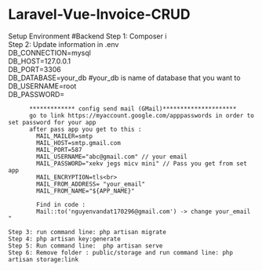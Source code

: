 # Laravel-Vue-Invoice-CRUD
Setup Environment
#Backend 
    Step 1: Composer i<br>
    Step 2: Update information in .env <br>
          DB_CONNECTION=mysql<br>
          DB_HOST=127.0.0.1<br>
          DB_PORT=3306<br>
          DB_DATABASE=your_db #your_db is name of database that you want to<br>
          DB_USERNAME=root <br>
          DB_PASSWORD=<br>

          ************* config send mail (GMail)*********************
          go to link https://myaccount.google.com/apppasswords in order to set password for your app 
          after pass app you get to this : 
            MAIL_MAILER=smtp
            MAIL_HOST=smtp.gmail.com
            MAIL_PORT=587
            MAIL_USERNAME="abc@gmail.com" // your email 
            MAIL_PASSWORD="xekv jegs micv mini" // Pass you get from set app 
            MAIL_ENCRYPTION=tls<br>
            MAIL_FROM_ADDRESS= "your_email"
            MAIL_FROM_NAME="${APP_NAME}"

            Find in code : 
            Mail::to('nguyenvandat170296@gmail.com') -> change your_email "
                      
    Step 3: run command line: php artisan migrate 
    Step 4: php artisan key:generate
    Step 5: Run command line:  php artisan serve 
    Step 6: Remove folder : public/storage and run command line: php artisan storage:link 
    


